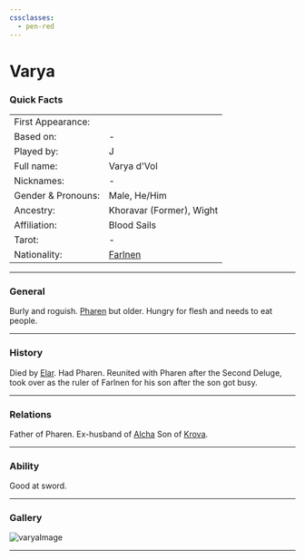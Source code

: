 ```yaml
---
cssclasses:
  - pen-red
---
```

# Varya
### Quick Facts

|                    |                                                |
| ------------------ | ---------------------------------------------- |
| First Appearance:  |                                                |
| Based on:          | -                                              |
| Played by:         | J                                              |
| Full name:         | Varya d'Vol                                    |
| Nicknames:         | -                                              |
| Gender & Pronouns: | Male, He/Him                                   |
| Ancestry:          | Khoravar (Former), Wight                       |
| Affiliation:       | Blood Sails                                    |
| Tarot:             | -                                              |
| Nationality:       | [Farlnen](../../-Locations--Planes/Farlnen.md) |
***
### General
Burly and roguish. [Pharen](../Pharen.md) but older. Hungry for flesh and needs to eat people.

***
### History
Died by [Elar](../Elar.md). Had Pharen. Reunited with Pharen after the Second Deluge, took over as the ruler of Farlnen for his son after the son got busy.

***
### Relations
Father of Pharen.
Ex-husband of [Alcha](Alcha.md)
Son of [Krova](Krova.md).

***
### Ability
Good at sword.

***
### Gallery

![varyaImage](../../../../../../99%20-%20META/attachments/varyaImage.png)

***
